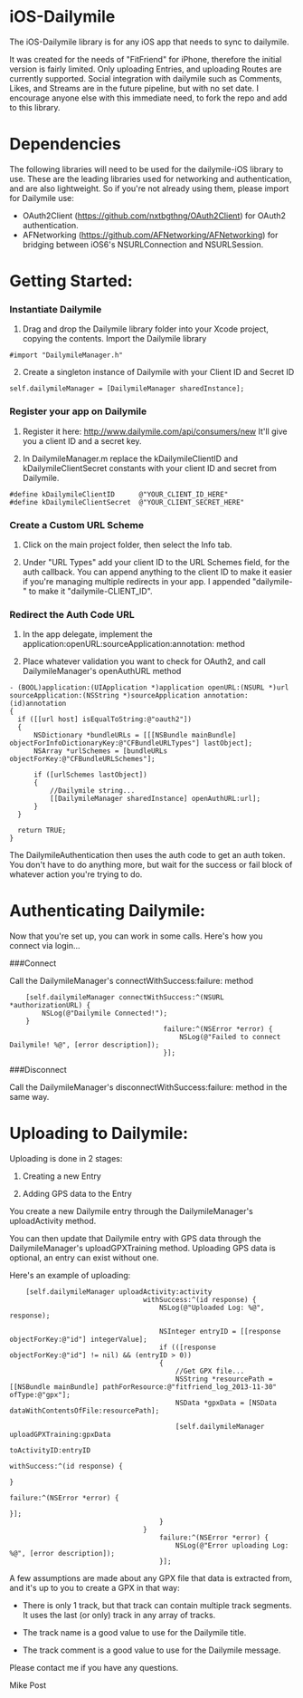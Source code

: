 iOS-Dailymile
=============

The iOS-Dailymile library is for any iOS app that needs to sync to dailymile.

It was created for the needs of "FitFriend" for iPhone, therefore the initial version is fairly limited. Only uploading Entries, and uploading Routes are currently supported. Social integration with dailymile such as Comments, Likes, and Streams are in the future pipeline, but with no set date. I encourage anyone else with this immediate need, to fork the repo and add to this library. 

Dependencies
=============

The following libraries will need to be used for the dailymile-iOS library to use. These are the leading libraries used for networking and authentication, and are also lightweight. So if you're not already using them, please import for Dailymile use:
  - OAuth2Client (https://github.com/nxtbgthng/OAuth2Client) for OAuth2 authentication. 
  - AFNetworking (https://github.com/AFNetworking/AFNetworking) for bridging between iOS6's NSURLConnection and NSURLSession. 

Getting Started: 
=============

### Instantiate Dailymile

1) Drag and drop the Dailymile library folder into your Xcode project, copying the contents. Import the Dailymile library

  ```
  #import "DailymileManager.h"
  ```

2) Create a singleton instance of Dailymile with your Client ID and Secret ID
  
  ```
  self.dailymileManager = [DailymileManager sharedInstance];
  ```  

### Register your app on Dailymile

1) Register it here: http://www.dailymile.com/api/consumers/new It'll give you a client ID and a secret key.

2) In DailymileManager.m replace the kDailymileClientID and kDailymileClientSecret constants with your client ID and secret from Dailymile.

  ```
  #define kDailymileClientID      @"YOUR_CLIENT_ID_HERE"
  #define kDailymileClientSecret  @"YOUR_CLIENT_SECRET_HERE"
  ```

### Create a Custom URL Scheme

1) Click on the main project folder, then select the Info tab. 

2) Under "URL Types" add your client ID to the URL Schemes field, for the auth callback.
  You can append anything to the client ID to make it easier if you're managing multiple redirects in your app. I appended   "dailymile-" to make it "dailymile-CLIENT_ID". 


### Redirect the Auth Code URL

1) In the app delegate, implement the application:openURL:sourceApplication:annotation: method

2) Place whatever validation you want to check for OAuth2, and call DailymileManager's openAuthURL method

  ```
  - (BOOL)application:(UIApplication *)application openURL:(NSURL *)url sourceApplication:(NSString *)sourceApplication annotation:(id)annotation
{
    if ([[url host] isEqualToString:@"oauth2"])
    {
        NSDictionary *bundleURLs = [[[NSBundle mainBundle] objectForInfoDictionaryKey:@"CFBundleURLTypes"] lastObject];
        NSArray *urlSchemes = [bundleURLs objectForKey:@"CFBundleURLSchemes"];
        
        if ([urlSchemes lastObject])
        {
            //Dailymile string...
            [[DailymileManager sharedInstance] openAuthURL:url];
        }
    }
    
    return TRUE;
}
  ```

The DailymileAuthentication then uses the auth code to get an auth token. You don't have to do anything more, but wait for the success or fail block of whatever action you're trying to do. 


Authenticating Dailymile:
=============

Now that you're set up, you can work in some calls. Here's how you connect via login...

###Connect

Call the DailymileManager's connectWithSuccess:failure: method

```
    [self.dailymileManager connectWithSuccess:^(NSURL *authorizationURL) {
        NSLog(@"Dailymile Connected!");
    }
                                      failure:^(NSError *error) {
                                          NSLog(@"Failed to connect Dailymile! %@", [error description]);
                                      }];
```

###Disconnect

Call the DailymileManager's disconnectWithSuccess:failure: method in the same way.


Uploading to Dailymile:
=============

Uploading is done in 2 stages:

  1) Creating a new Entry

  2) Adding GPS data to the Entry
  
You create a new Dailymile entry through the DailymileManager's uploadActivity method.

You can then update that Dailymile entry with GPS data through the DailymileManager's uploadGPXTraining method. Uploading GPS data is optional, an entry can exist without one. 

Here's an example of uploading:

```
    [self.dailymileManager uploadActivity:activity
                                 withSuccess:^(id response) {
                                     NSLog(@"Uploaded Log: %@", response);
                                     
                                     NSInteger entryID = [[response objectForKey:@"id"] integerValue];
                                     if (([response objectForKey:@"id"] != nil) && (entryID > 0))
                                     {
                                         //Get GPX file...
                                         NSString *resourcePath = [[NSBundle mainBundle] pathForResource:@"fitfriend_log_2013-11-30" ofType:@"gpx"];
                                         NSData *gpxData = [NSData dataWithContentsOfFile:resourcePath];
                                         
                                         [self.dailymileManager uploadGPXTraining:gpxData
                                                                     toActivityID:entryID
                                                                      withSuccess:^(id response) {
                                                                      }
                                                                          failure:^(NSError *error) {
                                                                          }];
                                     }
                                 }
                                     failure:^(NSError *error) {
                                         NSLog(@"Error uploading Log: %@", [error description]);
                                     }];
```


A few assumptions are made about any GPX file that data is extracted from, and it's up to you to create a GPX in that way:
    
* There is only 1 track, but that track can contain multiple track segments. It uses the last (or only) track in any array of tracks.
    
* The track name is a good value to use for the Dailymile title.
    
* The track comment is a good value to use for the Dailymile message.
    
Please contact me if you have any questions.

Mike Post
